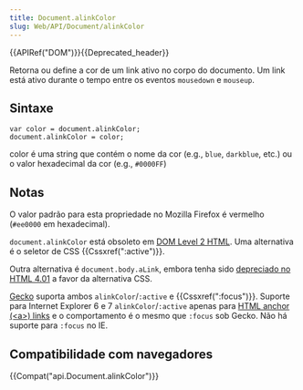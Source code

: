 ```yaml
---
title: Document.alinkColor
slug: Web/API/Document/alinkColor
---
```


{{APIRef("DOM")}}{{Deprecated_header}}

Retorna ou define a cor de um link ativo no corpo do documento. Um link está ativo durante o tempo entre os eventos `mousedown` e `mouseup`.

## Sintaxe

```
var color = document.alinkColor;
document.alinkColor = color;
```

color é uma string que contém o nome da cor (e.g., `blue`, `darkblue`, etc.) ou o valor hexadecimal da cor (e.g., `#0000FF`)

## Notas

O valor padrão para esta propriedade no Mozilla Firefox é vermelho (`#ee0000` em hexadecimal).

`document.alinkColor` está obsoleto em [DOM Level 2 HTML](https://www.w3.org/TR/DOM-Level-2-HTML/html.html#ID-26809268). Uma alternativa é o seletor de CSS {{Cssxref(":active")}}.

Outra alternativa é `document.body.aLink`, embora tenha sido [depreciado no HTML 4.01](https://www.w3.org/TR/html401/struct/global.html#adef-alink) a favor da alternativa CSS.

[Gecko](/pt-BR/docs/Mozilla/Gecko) suporta ambos `alinkColor`/`:active` e {{Cssxref(":focus")}}. Suporte para Internet Explorer 6 e 7 `alinkColor`/`:active` apenas para [HTML anchor (\<a>) links](/pt-BR/docs/Web/HTML/Element/a) e o comportamento é o mesmo que `:focus` sob Gecko. Não há suporte para `:focus` no IE.

## Compatibilidade com navegadores

{{Compat("api.Document.alinkColor")}}

